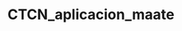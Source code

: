 # CTCN_aplicacion_maate
<html>
<font><font="IMPACT"; SIZE="30"><Aplicaciones a Fondos de CTCN para proyectos sostenibles de tecnología e innovación></font>
<image><img="C:\Users\Usuario\Downloads\_H0A9003_0_0"></image>
</html>
